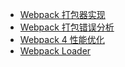 - [Webpack 打包器实现](notes/webpack/mini-webpack.md)
- [Webpack 打包错误分析](notes/webpack/error-analysis/error-analysis.md)
- [Webpack 4 性能优化](notes/webpack/webpack4-optimizate.md)
- [Webpack Loader](notes/webpack/webpack-loader.md)

